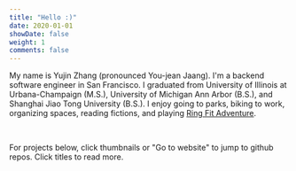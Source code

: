 ```yaml
---
title: "Hello :)"
date: 2020-01-01
showDate: false
weight: 1
comments: false
---
```


My name is Yujin Zhang (pronounced You-jean Jaang). I'm a backend software engineer in San Francisco. I graduated from University of Illinois at Urbana-Champaign (M.S.), University of Michigan Ann Arbor (B.S.), and Shanghai Jiao Tong University (B.S.).
I enjoy going to parks, biking to work, organizing spaces, reading fictions, and playing [Ring Fit Adventure](https://www.nintendo.com/games/detail/ring-fit-adventure-switch/).

&nbsp;

For projects below, click thumbnails or "Go to website" to jump to github repos. Click titles to read more.

<!--more-->
